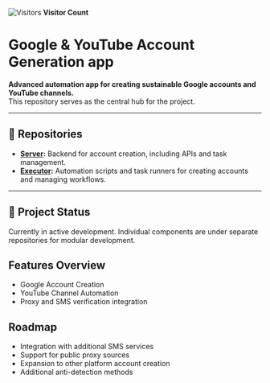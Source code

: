 ![Visitors](https://profile-counter.glitch.me/gmail-autocreator/count.svg)
**Visitor Count**


# Google & YouTube Account Generation app

**Advanced automation app for creating sustainable Google accounts and YouTube channels.**  
This repository serves as the central hub for the project.

---

## 📂 Repositories

- **[Server](https://github.com/username/GoogleGen-Server):** Backend for account creation, including APIs and task management.
- **[Executor](https://github.com/username/GoogleGen-Executor):** Automation scripts and task runners for creating accounts and managing workflows.

---

## 🚧 Project Status
Currently in active development. Individual components are under separate repositories for modular development.

## Features Overview
- Google Account Creation
- YouTube Channel Automation
- Proxy and SMS verification integration


## Roadmap
- Integration with additional SMS services
- Support for public proxy sources
- Expansion to other platform account creation
- Additional anti-detection methods
